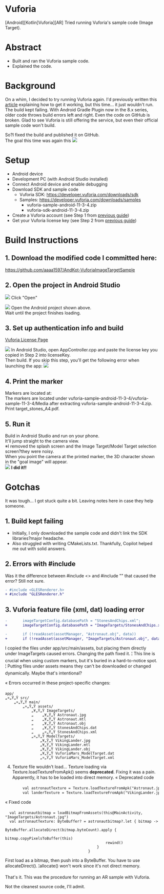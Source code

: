 # Vuforia

[Android][Kotlin]Vuforia][AR] Tried running Vuforia's sample code (Image Target).

# Abstract
- Built and ran the Vuforia sample code.
- Explained the code.

# Background
On a whim, I decided to try running Vuforia again.
I'd previously written this [article](https://zenn.dev/rg687076/articles/3a27d02caadee9) explaining how to get it working, but this time... it just wouldn't run. The build kept failing.
With Android Gradle Plugin now in the 8.x series, older code throws build errors left and right. Even the code on GitHub is broken.
Glad to see Vuforia is still offering the service, but even their official sample code won't build.

So?I fixed the build and published it on GitHub.  
The goal this time was again this
![](https://storage.googleapis.com/zenn-user-upload/fd0d9ec59b7e-20220624.png)

# Setup
- Android device
- Development PC (with Android Studio installed)
- Connect Android device and enable debugging
- Download SDK and sample code
  - Vuforia SDK: https://developer.vuforia.com/downloads/sdk
  - Samples: https://developer.vuforia.com/downloads/samples
    - vuforia-sample-android-11-3-4.zip
    - vuforia-sdk-android-11-3-4.zip
- Create a Vuforia account (see Step 1 from [previous guide](https://zenn.dev/rg687076/articles/3a27d02caadee9))
- Get your Vuforia license key (see Step 2 from [previous guide](https://zenn.dev/rg687076/articles/3a27d02caadee9))

# Build Instructions
## 1. Download the modified code I committed here:
https://github.com/aaaa1597/AndKot-VuforiaImageTargetSample

## 2. Open the project in Android Studio
![](https://storage.googleapis.com/zenn-user-upload/975f44ccec4e-20220624.png)
Click "Open"

![](https://storage.googleapis.com/zenn-user-upload/045aff23fa3e-20220624.png)
Open the Android project shown above.  
Wait until the project finishes loading.

## 3. Set up authentication info and build
[Vuforia License Page](https://developer.vuforia.com/vui/develop/licenses)

![](https://storage.googleapis.com/zenn-user-upload/ca8fccbe4230-20220624.png)
In Android Studio, open AppController.cpp and paste the license key you copied in Step 2 into licenseKey.  
Then build.
If you skip this step, you'll get the following error when launching the app:
![](https://storage.googleapis.com/zenn-user-upload/b71666998388-20220624.png)

## 4. Print the marker
Markers are located at:  
The markers are located under vuforia-sample-android-11-3-4/vuforia-sample-11-3-4/Media after extracting vuforia-sample-android-11-3-4.zip.  
Print target_stones_A4.pdf.

## 5. Run it
Build in Android Studio and run on your phone.  
It'll jump straight to the camera view.  
※I removed the splash screen and the Image Target/Model Target selection screen?they were noisy.  
When you point the camera at the printed marker, the 3D character shown in the "goal image" will appear.  
![](https://storage.googleapis.com/zenn-user-upload/7ba378ef9d17-20250906.jpg)
**I did it!!**

# Gotchas
It was tough... I got stuck quite a bit. Leaving notes here in case they help someone.

## 1. Build kept failing
- Initially, I only downloaded the sample code and didn't link the SDK libraries?major headache.
- Also struggled with writing CMakeLists.txt.
Thankfully, Copilot helped me out with solid answers.

## 2. Errors with #include
Was it the difference between #include <> and #include "" that caused the error?
Still not sure.
```diff cpp
- #include <GLESRenderer.h>
+ #include "GLESRenderer.h"
```

## 3. Vuforia feature file (xml, dat) loading error

```diff cpp: AppController.cpp(929,945)
-       imageTargetConfig.databasePath = "StonesAndChips.xml";
+       imageTargetConfig.databasePath = "ImageTargets/StonesAndChips.xml";
```

```diff cpp: GLESRenderer.cpp(54,68)
-       if (!readAsset(assetManager, "Astronaut.obj", data))
+       if (!readAsset(assetManager, "ImageTargets/Astronaut.obj", data))
```

I copied the files under app/src/main/assets, but placing them directly under ImageTargets caused errors.
Changing the path fixed it.
¦ This line is crucial when using custom markers, but it's buried in a hard-to-notice spot.
¦ Putting files under assets means they can't be downloaded or changed dynamically. Maybe that's intentional?

« Errors occurred in these project-specific changes:
```
app/
„¤„Ÿ„Ÿ src/
    „¤„Ÿ„Ÿ main/
        „¤„Ÿ„Ÿ assets/
            „¥„Ÿ„Ÿ ImageTargets/
            „    „¥„Ÿ„Ÿ Astronaut.jpg
            „    „¥„Ÿ„Ÿ Astronaut.mtl
            „    „¥„Ÿ„Ÿ Astronaut.obj
            „    „¥„Ÿ„Ÿ StonesAndChips.dat
            „    „¤„Ÿ„Ÿ StonesAndChips.xml
            „¤„Ÿ„Ÿ ModelTargets/
                „¥„Ÿ„Ÿ VikingLander.jpg
                „¥„Ÿ„Ÿ VikingLander.mtl
                „¥„Ÿ„Ÿ VikingLander.obj
                „¥„Ÿ„Ÿ VuforiaMars_ModelTarget.dat
                „¤„Ÿ„Ÿ VuforiaMars_ModelTarget.xml
```

4. Texture file wouldn't load...
Texture loading via Texture.loadTextureFromApk() seems **deprecated**.
Fixing it was a pain. Apparently, it has to be loaded into direct memory.
« Deprecated code
```diff cpp: VuforiaActivity.cpp(339-340)
        val astronautTexture = Texture.loadTextureFromApk("Astronaut.jpg", assets)
        val landerTexture = Texture.loadTextureFromApk("VikingLander.jpg", assets)
```

« Fixed code
```cpp: MainActivity.cpp(75-81)
  val astronautbitmap = loadBitmapFromAssets(this@MainActivity, "ImageTargets/Astronaut.jpg")
  val astronautTexture: ByteBuffer? = astronautbitmap?.let { bitmap ->
                                          ByteBuffer.allocateDirect(bitmap.byteCount).apply {
                                              bitmap.copyPixelsToBuffer(this)
                                              rewind()
                                          }
                                      }
```

First load as a bitmap, then push into a ByteBuffer.
You have to use allocateDirect(). ¦allocate() won't work since it's not direct memory.

That's it.
This was the procedure for running an AR sample with Vuforia.

Not the cleanest source code, I'll admit.

